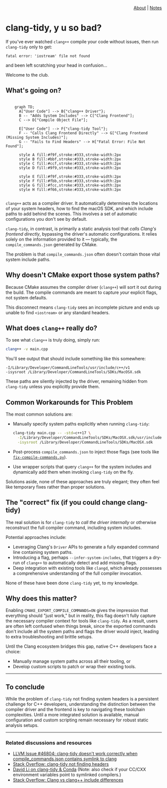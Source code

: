 <div id="header-menu" style="text-align:right;"><a href="/">About</a> | <a href="/notes">Notes</a></div>

# clang-tidy, y u so bad?

If you've ever watched `clang++` compile your code without issues, then run `clang-tidy` only to get:

```
fatal error: 'iostream' file not found
```

and been left scratching your head in confusion...

Welcome to the club.

## What's going on?

<pre>
  <code class="mermaid-diagram">
    graph TD;
      A["User Code"] --> B{"clang++ Driver"};
      B -- "Adds System Includes" --> C["Clang Frontend"];
      C --> D["Compile Object File"];
  
      E["User Code"] --> F{"clang-tidy Tool"};
      F -- "Calls Clang Frontend Directly" --> G["Clang Frontend (Missing System Includes)"];
      G -- "Fails to Find Headers" --> H["Fatal Error: File Not Found"];
  
      style A fill:#f9f,stroke:#333,stroke-width:2px
      style B fill:#bbf,stroke:#333,stroke-width:2px
      style C fill:#ccf,stroke:#333,stroke-width:2px
      style D fill:#9f9,stroke:#333,stroke-width:2px
  
      style E fill:#f9f,stroke:#333,stroke-width:2px
      style F fill:#fbb,stroke:#333,stroke-width:2px
      style G fill:#fcc,stroke:#333,stroke-width:2px
      style H fill:#f66,stroke:#333,stroke-width:2px
  </code>
</pre>

`clang++` acts as a compiler driver. It automatically determines the locations of your system headers, how to find the macOS SDK, and which include paths to add behind the scenes. This involves a set of automatic configurations you don't see by default.

`clang-tidy`, in contrast, is primarily a static analysis tool that *calls Clang's frontend directly*, bypassing the driver's automatic configurations. It relies solely on the information provided to it — typically, the `compile_commands.json` generated by CMake.

The problem is that `compile_commands.json` often doesn't contain those vital system include paths.

## Why doesn't CMake export those system paths?

Because CMake assumes the compiler driver (`clang++`) will sort it out during the build. The compile commands are meant to capture *your* explicit flags, not system defaults.

This disconnect means `clang-tidy` sees an incomplete picture and ends up unable to find `<iostream>` or any standard headers.

## What does `clang++` really do?

To see what `clang++` is truly doing, simply run:

```bash
clang++ -v main.cpp
```

You'll see output that should include something like this somewhere:

```
-I/Library/Developer/CommandLineTools/usr/include/c++/v1
-isysroot /Library/Developer/CommandLineTools/SDKs/MacOSX.sdk
```

These paths are silently injected by the driver, remaining hidden from `clang-tidy` unless you explicitly provide them.

## Common Workarounds for This Problem

The most common solutions are:

* Manually specify system paths explicitly when running `clang-tidy`:

    ```bash
    clang-tidy main.cpp -- -std=c++17 \
      -I/Library/Developer/CommandLineTools/SDKs/MacOSX.sdk/usr/include/c++/v1 \
      -isysroot /Library/Developer/CommandLineTools/SDKs/MacOSX.sdk
    ```

* Post-process `compile_commands.json` to inject those flags (see tools like [`fix-compile-commands.py`](https://github.com/Sarcasm/run-clang-tidy/blob/master/fix-compile-commands.py)).

* Use wrapper scripts that query `clang++` for the system includes and dynamically add them when invoking `clang-tidy` on the fly.

Solutions aside, none of these approaches are truly elegant; they often feel like temporary fixes rather than proper solutions.

## The "correct" fix (if you could change clang-tidy)

The real solution is for `clang-tidy` to *call the driver internally* or otherwise reconstruct the full compiler command, including system includes.

Potential approaches include:

* Leveraging Clang's `Driver` APIs to generate a fully expanded command line containing system paths.
* Introducing a flag, perhaps `--infer-system-includes`, that triggers a dry-run of `clang++` to automatically detect and add missing flags.
* Deep integration with existing tools like `clangd`, which already possesses a comprehensive understanding of the full compiler invocation.

None of these have been done `clang-tidy` yet, to my knowledge.

## Why does this matter?

Enabling `CMAKE_EXPORT_COMPILE_COMMANDS=ON` gives the impression that everything should "just work," but in reality, this flag doesn't fully capture the necessary compiler context for tools like `clang-tidy`. As a result, users are often left confused when things break, since the exported commands don't include all the system paths and flags the driver would inject, leading to extra troubleshooting and brittle setups.

Until the Clang ecosystem bridges this gap, native C++ developers face a choice:

* Manually manage system paths across all their tooling, or
* Develop custom scripts to patch or wrap their existing tools.

---

## To conclude

While the problem of `clang-tidy` not finding system headers is a persistent challenge for C++ developers, understanding the distinction between the compiler driver and the frontend is key to navigating these toolchain complexities. Until a more integrated solution is available, manual configuration and custom scripting remain necessary for robust static analysis setups.

---

### Related discussions and resources

* [LLVM Issue #46804: clang-tidy doesn't work correctly when compile_commands.json contains symlink to clang](https://github.com/llvm/llvm-project/issues/46804)
* [Stack Overflow: clang-tidy not finding headers](https://stackoverflow.com/questions/78491627/clang-tidy-not-finding-a-header-file)
* [David Li on clang-tidy & Conda](https://www.lidavidm.me/c++/2023/06/16/c++-clang-tidy-complains-it-can-t-find-common-headers-especially-under-conda-conda-forge.html) (Note: also check if your CC/CXX environment variables point to symlinked compilers.)
* [Stack Overflow: Clang vs clang++ include differences](https://stackoverflow.com/questions/74842298/clang-cant-find-system-headers-without-stdlib-libc)

<script>
const config = {
  startOnLoad:true,
  theme: "forest",
  flowchart: {
      useMaxWidth: false,
      htmlLabels: true
  }
};
mermaid.initialize(config);
window.mermaid.init(undefined, document.querySelectorAll('.mermaid-diagram'));
</script>

